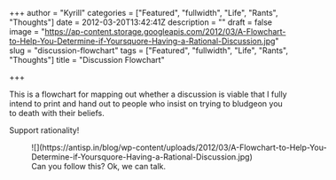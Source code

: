 +++
author = "Kyrill"
categories = ["Featured", "fullwidth", "Life", "Rants", "Thoughts"]
date = 2012-03-20T13:42:41Z
description = ""
draft = false
image = "https://ap-content.storage.googleapis.com/2012/03/A-Flowchart-to-Help-You-Determine-if-Yoursquore-Having-a-Rational-Discussion.jpg"
slug = "discussion-flowchart"
tags = ["Featured", "fullwidth", "Life", "Rants", "Thoughts"]
title = "Discussion Flowchart"

+++


This is a flowchart for mapping out whether a discussion is viable that I fully intend to print and hand out to people who insist on trying to bludgeon you to death with their beliefs.

Support rationality!

<figure class="thumbnail wp-caption aligncenter" id="attachment_1482" style="width: 570px">
![](https://antisp.in/blog/wp-content/uploads/2012/03/A-Flowchart-to-Help-You-Determine-if-Yoursquore-Having-a-Rational-Discussion.jpg)
<figcaption class="caption wp-caption-text">Can you follow this? Ok, we can talk.</figcaption></figure>
